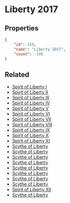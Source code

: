 # Liberty 2017

<no description available>

## Properties

```json
{
    "id": 558,
    "name": "Liberty 2017",
    "count": -100
}
```

## Related

- [Spirit of Liberty I](../items/12171-spirit-of-liberty-i.md)
- [Spirit of Liberty II](../items/12172-spirit-of-liberty-ii.md)
- [Spirit of Liberty III](../items/12173-spirit-of-liberty-iii.md)
- [Spirit of Liberty IV](../items/12174-spirit-of-liberty-iv.md)
- [Spirit of Liberty V](../items/12175-spirit-of-liberty-v.md)
- [Spirit of Liberty VI](../items/12176-spirit-of-liberty-vi.md)
- [Spirit of Liberty VII](../items/12177-spirit-of-liberty-vii.md)
- [Spirit of Liberty VIII](../items/12178-spirit-of-liberty-viii.md)
- [Spirit of Liberty IX](../items/12179-spirit-of-liberty-ix.md)
- [Spirit of Liberty X](../items/12180-spirit-of-liberty-x.md)
- [Spirit of Liberty XI](../items/12181-spirit-of-liberty-xi.md)
- [Scythe of Liberty ](../items/14188-scythe-of-liberty.md)
- [Scythe of Liberty ](../items/14189-scythe-of-liberty.md)
- [Scythe of Liberty ](../items/14190-scythe-of-liberty.md)
- [Scythe of Liberty ](../items/14191-scythe-of-liberty.md)
- [Scythe of Liberty ](../items/14192-scythe-of-liberty.md)
- [Scythe of Liberty ](../items/14193-scythe-of-liberty.md)
- [Scythe of Liberty ](../items/14194-scythe-of-liberty.md)
- [Scythe of Liberty ](../items/14195-scythe-of-liberty.md)
- [Spirit of Liberty XII](../items/17324-spirit-of-liberty-xii.md)
- [Scythe of Liberty ](../items/17325-scythe-of-liberty.md)

